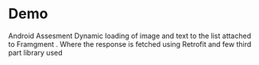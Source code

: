 # Demo
Android Assesment Dynamic loading of image and text to the list attached to Framgment . Where the response is fetched using Retrofit
and few third part library used
